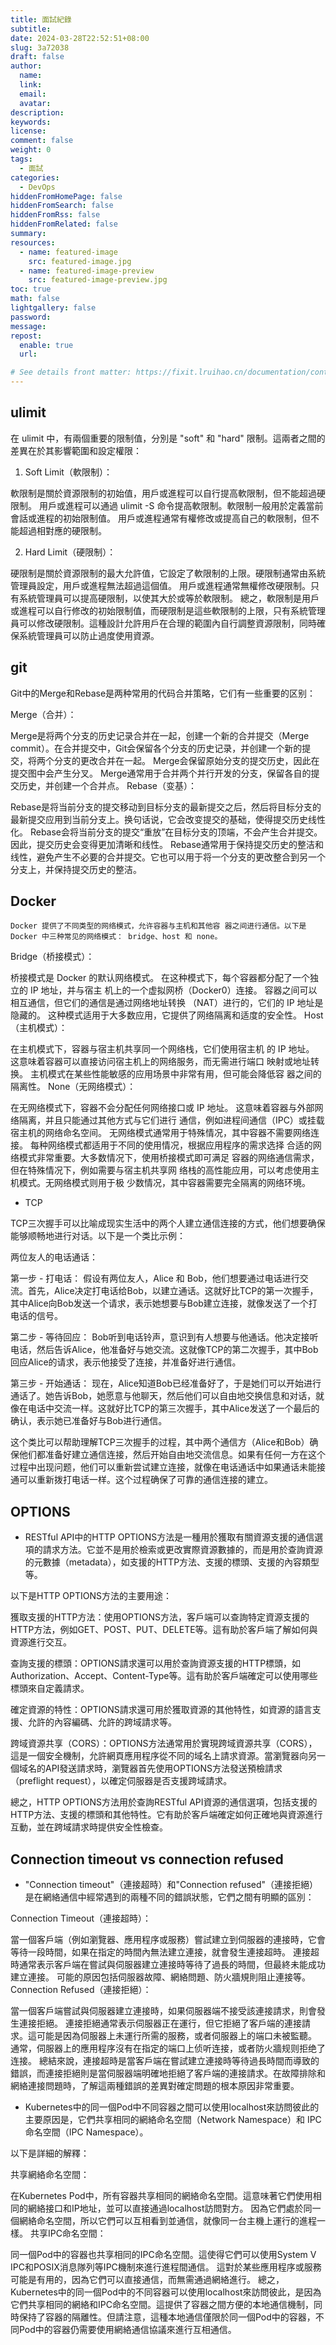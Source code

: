 ```yaml
---
title: 面試紀錄
subtitle:
date: 2024-03-28T22:52:51+08:00
slug: 3a72038
draft: false
author:
  name:
  link:
  email:
  avatar:
description:
keywords:
license:
comment: false
weight: 0
tags:
  - 面試
categories:
  - DevOps
hiddenFromHomePage: false
hiddenFromSearch: false
hiddenFromRss: false
hiddenFromRelated: false
summary:
resources:
  - name: featured-image
    src: featured-image.jpg
  - name: featured-image-preview
    src: featured-image-preview.jpg
toc: true
math: false
lightgallery: false
password:
message:
repost:
  enable: true
  url:

# See details front matter: https://fixit.lruihao.cn/documentation/content-management/introduction/#front-matter
---
```

## ulimit

在 ulimit 中，有兩個重要的限制值，分別是 "soft" 和 "hard" 限制。這兩者之間的差異在於其影響範圍和設定權限：

1. Soft Limit（軟限制）：

軟限制是關於資源限制的初始值，用戶或進程可以自行提高軟限制，但不能超過硬限制。
用戶或進程可以通過 ulimit -S 命令提高軟限制。軟限制一般用於定義當前會話或進程的初始限制值。
用戶或進程通常有權修改或提高自己的軟限制，但不能超過相對應的硬限制。

2. Hard Limit（硬限制）：

硬限制是關於資源限制的最大允許值，它設定了軟限制的上限。硬限制通常由系統管理員設定，用戶或進程無法超過這個值。
用戶或進程通常無權修改硬限制。只有系統管理員可以提高硬限制，以使其大於或等於軟限制。
總之，軟限制是用戶或進程可以自行修改的初始限制值，而硬限制是這些軟限制的上限，只有系統管理員可以修改硬限制。這種設計允許用戶在合理的範圍內自行調整資源限制，同時確保系統管理員可以防止過度使用資源。

## git

Git中的Merge和Rebase是两种常用的代码合并策略，它们有一些重要的区别：

Merge（合并）：

Merge是将两个分支的历史记录合并在一起，创建一个新的合并提交（Merge commit）。在合并提交中，Git会保留各个分支的历史记录，并创建一个新的提交，将两个分支的更改合并在一起。
Merge会保留原始分支的提交历史，因此在提交图中会产生分叉。
Merge通常用于合并两个并行开发的分支，保留各自的提交历史，并创建一个合并点。
Rebase（变基）：

Rebase是将当前分支的提交移动到目标分支的最新提交之后，然后将目标分支的最新提交应用到当前分支上。换句话说，它会改变提交的基础，使得提交历史线性化。
Rebase会将当前分支的提交“重放”在目标分支的顶端，不会产生合并提交。因此，提交历史会变得更加清晰和线性。
Rebase通常用于保持提交历史的整洁和线性，避免产生不必要的合并提交。它也可以用于将一个分支的更改整合到另一个分支上，并保持提交历史的整洁。

## Docker 

    Docker 提供了不同类型的网络模式，允许容器与主机和其他容 器之间进行通信。以下是 Docker 中三种常见的网络模式： bridge、host 和 none。

  Bridge（桥接模式）：

  桥接模式是 Docker 的默认网络模式。
  在这种模式下，每个容器都分配了一个独立的 IP 地址，并与宿主  机上的一个虚拟网桥（Docker0）连接。
  容器之间可以相互通信，但它们的通信是通过网络地址转换  （NAT）进行的，它们的 IP 地址是隐藏的。
  这种模式适用于大多数应用，它提供了网络隔离和适度的安全性。
  Host（主机模式）：

  在主机模式下，容器与宿主机共享同一个网络栈，它们使用宿主机  的 IP 地址。
  这意味着容器可以直接访问宿主机上的网络服务，而无需进行端口  映射或地址转换。
  主机模式在某些性能敏感的应用场景中非常有用，但可能会降低容  器之间的隔离性。
  None（无网络模式）：

  在无网络模式下，容器不会分配任何网络接口或 IP 地址。
  这意味着容器与外部网络隔离，并且只能通过其他方式与它们进行  通信，例如进程间通信（IPC）或挂载宿主机的网络命名空间。
  无网络模式通常用于特殊情况，其中容器不需要网络连接。
  每种网络模式都适用于不同的使用情况，根据应用程序的需求选择  合适的网络模式非常重要。大多数情况下，使用桥接模式即可满足  容器的网络通信需求，但在特殊情况下，例如需要与宿主机共享网  络栈的高性能应用，可以考虑使用主机模式。无网络模式则用于极  少数情况，其中容器需要完全隔离的网络环境。

  * TCP

TCP三次握手可以比喻成现实生活中的两个人建立通信连接的方式，他们想要确保能够顺畅地进行对话。以下是一个类比示例：

两位友人的电话通话：

第一步 - 打电话： 假设有两位友人，Alice 和 Bob，他们想要通过电话进行交流。首先，Alice决定打电话给Bob，以建立通话。这就好比TCP的第一次握手，其中Alice向Bob发送一个请求，表示她想要与Bob建立连接，就像发送了一个打电话的信号。

第二步 - 等待回应： Bob听到电话铃声，意识到有人想要与他通话。他决定接听电话，然后告诉Alice，他准备好与她交流。这就像TCP的第二次握手，其中Bob回应Alice的请求，表示他接受了连接，并准备好进行通信。

第三步 - 开始通话： 现在，Alice知道Bob已经准备好了，于是她们可以开始进行通话了。她告诉Bob，她愿意与他聊天，然后他们可以自由地交换信息和对话，就像在电话中交流一样。这就好比TCP的第三次握手，其中Alice发送了一个最后的确认，表示她已准备好与Bob进行通信。

这个类比可以帮助理解TCP三次握手的过程，其中两个通信方（Alice和Bob）确保他们都准备好建立通信连接，然后开始自由地交流信息。如果有任何一方在这个过程中出现问题，他们可以重新尝试建立连接，就像在电话通话中如果通话未能接通可以重新拨打电话一样。这个过程确保了可靠的通信连接的建立。
## OPTIONS
* RESTful API中的HTTP OPTIONS方法是一種用於獲取有關資源支援的通信選項的請求方法。它並不是用於檢索或更改實際資源數據的，而是用於查詢資源的元數據（metadata），如支援的HTTP方法、支援的標頭、支援的內容類型等。

以下是HTTP OPTIONS方法的主要用途：

獲取支援的HTTP方法：使用OPTIONS方法，客戶端可以查詢特定資源支援的HTTP方法，例如GET、POST、PUT、DELETE等。這有助於客戶端了解如何與資源進行交互。

查詢支援的標頭：OPTIONS請求還可以用於查詢資源支援的HTTP標頭，如Authorization、Accept、Content-Type等。這有助於客戶端確定可以使用哪些標頭來自定義請求。

確定資源的特性：OPTIONS請求還可用於獲取資源的其他特性，如資源的語言支援、允許的內容編碼、允許的跨域請求等。

跨域資源共享（CORS）：OPTIONS方法通常用於實現跨域資源共享（CORS），這是一個安全機制，允許網頁應用程序從不同的域名上請求資源。當瀏覽器向另一個域名的API發送請求時，瀏覽器首先使用OPTIONS方法發送預檢請求（preflight request），以確定伺服器是否支援跨域請求。

總之，HTTP OPTIONS方法用於查詢RESTful API資源的通信選項，包括支援的HTTP方法、支援的標頭和其他特性。它有助於客戶端確定如何正確地與資源進行互動，並在跨域請求時提供安全性檢查。

## Connection timeout vs connection refused
* "Connection timeout"（連接超時）和"Connection refused"（連接拒絕）是在網絡通信中經常遇到的兩種不同的錯誤狀態，它們之間有明顯的區別：

Connection Timeout（連接超時）：

當一個客戶端（例如瀏覽器、應用程序或服務）嘗試建立到伺服器的連接時，它會等待一段時間，如果在指定的時間內無法建立連接，就會發生連接超時。
連接超時通常表示客戶端在嘗試與伺服器建立連接時等待了過長的時間，但最終未能成功建立連接。
可能的原因包括伺服器故障、網絡問題、防火牆規則阻止連接等。
Connection Refused（連接拒絕）：

當一個客戶端嘗試與伺服器建立連接時，如果伺服器端不接受該連接請求，則會發生連接拒絕。
連接拒絕通常表示伺服器正在運行，但它拒絕了客戶端的連接請求。這可能是因為伺服器上未運行所需的服務，或者伺服器上的端口未被監聽。
通常，伺服器上的應用程序沒有在指定的端口上侦听连接，或者防火牆规则拒绝了连接。
總結來說，連接超時是當客戶端在嘗試建立連接時等待過長時間而導致的錯誤，而連接拒絕則是當伺服器端明確地拒絕了客戶端的連接請求。在故障排除和網絡連接問題時，了解這兩種錯誤的差異對確定問題的根本原因非常重要。

* Kubernetes中的同一個Pod中不同容器之間可以使用localhost來訪問彼此的主要原因是，它們共享相同的網絡命名空間（Network Namespace）和 IPC 命名空間（IPC Namespace）。

以下是詳細的解釋：

共享網絡命名空間：

在Kubernetes Pod中，所有容器共享相同的網絡命名空間。這意味著它們使用相同的網絡接口和IP地址，並可以直接通過localhost訪問對方。
因為它們處於同一個網絡命名空間，所以它們可以互相看到並通信，就像同一台主機上運行的進程一樣。
共享IPC命名空間：

同一個Pod中的容器也共享相同的IPC命名空間。這使得它們可以使用System V IPC和POSIX消息隊列等IPC機制來進行進程間通信。
這對於某些應用程序或服務可能是有用的，因為它們可以直接通信，而無需通過網絡進行。
總之，Kubernetes中的同一個Pod中的不同容器可以使用localhost來訪問彼此，是因為它們共享相同的網絡和IPC命名空間。這提供了容器之間方便的本地通信機制，同時保持了容器的隔離性。但請注意，這種本地通信僅限於同一個Pod中的容器，不同Pod中的容器仍需要使用網絡通信協議來進行互相通信。
<!--more-->
